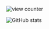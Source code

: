 ![view counter](https://komarev.com/ghpvc/?username=jdx&color=blueviolet)

![GitHub stats](https://github-readme-stats.vercel.app/api?username=jdx&theme=synthwave&show_icons=true&disable_animations=true&rank_icon=percentile&hide_title=true)
